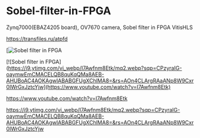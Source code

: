 # Sobel-filter-in-FPGA

Zynq7000(EBAZ4205 board), OV7670 camera, Sobel filter in FPGA VitisHLS

https://transfiles.ru/atpfd

[![Sobel filter in FPGA](https://www.youtube.com/watch?v=I7Awfnm8Etk](https://www.youtube.com/watch?v=I7Awfnm8Etk))

[![Sobel filter in FPGA](https://i9.ytimg.com/vi_webp/I7Awfnm8Etk/mq2.webp?sqp=CPzyraIG-oaymwEmCMACELQB8quKqQMa8AEB-AHUBoAC4AOKAgwIABABGFUgXChlMA8=&rs=AOn4CLArgRAaANp8W9Cxr0IWrGxJztcYjw](https://www.youtube.com/watch?v=I7Awfnm8Etk)

https://www.youtube.com/watch?v=I7Awfnm8Etk

https://i9.ytimg.com/vi_webp/I7Awfnm8Etk/mq2.webp?sqp=CPzyraIG-oaymwEmCMACELQB8quKqQMa8AEB-AHUBoAC4AOKAgwIABABGFUgXChlMA8=&rs=AOn4CLArgRAaANp8W9Cxr0IWrGxJztcYjw


